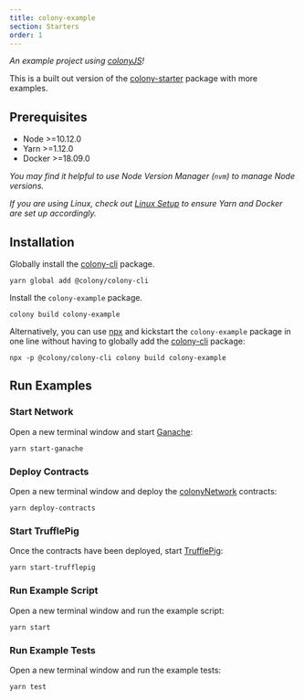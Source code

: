 ```yaml
---
title: colony-example
section: Starters
order: 1
---
```


_An example project using [colonyJS](https://github.com/JoinColony/colonyJS)!_

This is a built out version of the [colony-starter](/starters-colony-starter) package with more examples.

## Prerequisites

- Node >=10.12.0
- Yarn >=1.12.0
- Docker >=18.09.0

_You may find it helpful to use Node Version Manager (`nvm`) to manage Node versions._

_If you are using Linux, check out [Linux Setup](/docs-linux-setup/) to ensure Yarn and Docker are set up accordingly._

## Installation

Globally install the [colony-cli](/cli-colony-cli) package.

```
yarn global add @colony/colony-cli
```

Install the `colony-example` package.

```
colony build colony-example
```

Alternatively, you can use [npx](https://www.npmjs.com/package/npx) and kickstart the `colony-example` package in one line without having to globally add the [colony-cli](/cli-colony-cli) package:

```
npx -p @colony/colony-cli colony build colony-example
```

## Run Examples

### Start Network

Open a new terminal window and start [Ganache](https://github.com/trufflesuite/ganache-cli):

```
yarn start-ganache
```

### Deploy Contracts

Open a new terminal window and deploy the [colonyNetwork](https://github.com/JoinColony/colonyNetwork) contracts:

```
yarn deploy-contracts
```

### Start TrufflePig

Once the contracts have been deployed, start [TrufflePig](https://github.com/JoinColony/trufflepig):

```
yarn start-trufflepig
```

### Run Example Script

Open a new terminal window and run the example script:

```
yarn start
```

### Run Example Tests

Open a new terminal window and run the example tests:

```
yarn test
```
